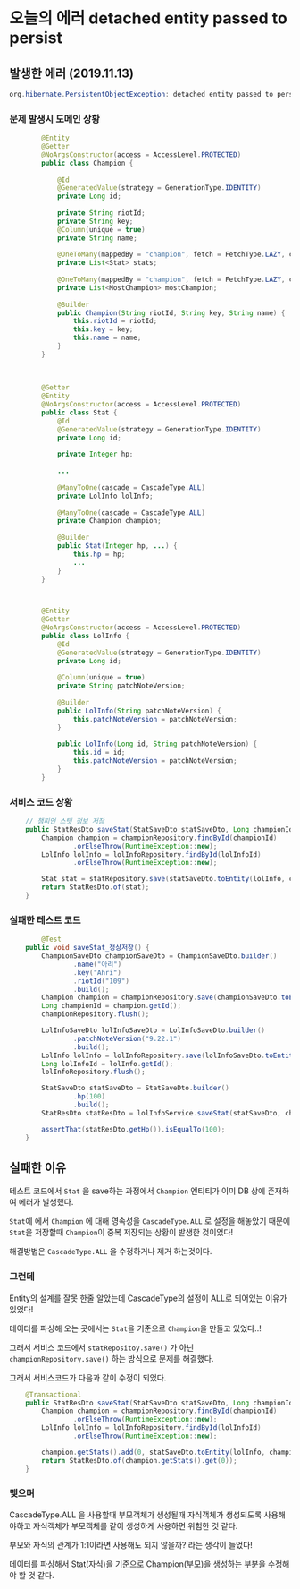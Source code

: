 # 오늘의 에러 detached entity passed to persist 

## 발생한 에러 (2019.11.13)

```java
org.hibernate.PersistentObjectException: detached entity passed to persist
```



### 문제 발생시 도메인 상황

```java
		@Entity
		@Getter
		@NoArgsConstructor(access = AccessLevel.PROTECTED)
		public class Champion {
		
		    @Id
		    @GeneratedValue(strategy = GenerationType.IDENTITY)
		    private Long id;
		
		    private String riotId;
		    private String key;
		    @Column(unique = true)
		    private String name;
		
		    @OneToMany(mappedBy = "champion", fetch = FetchType.LAZY, cascade = CascadeType.ALL)
		    private List<Stat> stats;
		
		    @OneToMany(mappedBy = "champion", fetch = FetchType.LAZY, cascade = CascadeType.ALL)
		    private List<MostChampion> mostChampion;
		
		    @Builder
		    public Champion(String riotId, String key, String name) {
		        this.riotId = riotId;
		        this.key = key;
		        this.name = name;
		    }
		}
		
		
		
		@Getter
		@Entity
		@NoArgsConstructor(access = AccessLevel.PROTECTED)
		public class Stat {
		    @Id
		    @GeneratedValue(strategy = GenerationType.IDENTITY)
		    private Long id;
		
		    private Integer hp;
		    
		    ...
		
		    @ManyToOne(cascade = CascadeType.ALL)
		    private LolInfo lolInfo;
		
		    @ManyToOne(cascade = CascadeType.ALL)
		    private Champion champion;
		
		    @Builder
		    public Stat(Integer hp, ...) {
		        this.hp = hp;
		        ...
		    }
		}



		@Entity
		@Getter
		@NoArgsConstructor(access = AccessLevel.PROTECTED)
		public class LolInfo {
		    @Id
		    @GeneratedValue(strategy = GenerationType.IDENTITY)
		    private Long id;
		
		    @Column(unique = true)
		    private String patchNoteVersion;
		
		    @Builder
		    public LolInfo(String patchNoteVersion) {
		        this.patchNoteVersion = patchNoteVersion;
		    }
		
		    public LolInfo(Long id, String patchNoteVersion) {
		        this.id = id;
		        this.patchNoteVersion = patchNoteVersion;
		    }
		}

```



### 서비스 코드 상황

```java
    // 챔피언 스탯 정보 저장
    public StatResDto saveStat(StatSaveDto statSaveDto, Long championId, Long lolInfoId) {
        Champion champion = championRepository.findById(championId)
                .orElseThrow(RuntimeException::new);
        LolInfo lolInfo = lolInfoRepository.findById(lolInfoId)
                .orElseThrow(RuntimeException::new);

        Stat stat = statRepository.save(statSaveDto.toEntity(lolInfo, champion));
        return StatResDto.of(stat);
    }
```





### 실패한 테스트 코드

```java
		@Test
    public void saveStat_정상저장() {
        ChampionSaveDto championSaveDto = ChampionSaveDto.builder()
                .name("아리")
                .key("Ahri")
                .riotId("109")
                .build();
        Champion champion = championRepository.save(championSaveDto.toEntity());
        Long championId = champion.getId();
        championRepository.flush();

        LolInfoSaveDto lolInfoSaveDto = LolInfoSaveDto.builder()
                .patchNoteVersion("9.22.1")
                .build();
        LolInfo lolInfo = lolInfoRepository.save(lolInfoSaveDto.toEntity());
        Long lolInfoId = lolInfo.getId();
        lolInfoRepository.flush();

        StatSaveDto statSaveDto = StatSaveDto.builder()
                .hp(100)
                .build();
        StatResDto statResDto = lolInfoService.saveStat(statSaveDto, championId, lolInfoId);

        assertThat(statResDto.getHp()).isEqualTo(100);
    }
```



## 실패한 이유

테스트 코드에서 `Stat` 을 save하는 과정에서 `Champion` 엔티티가 이미 DB 상에 존재하여 에러가 발생했다.

`Stat`에 에서 `Champion` 에 대해 영속성을 `CascadeType.ALL` 로 설정을 해놓았기 때문에 `Stat`을 저장할때 `Champion`이 중복 저장되는 상황이 발생한 것이었다!

해결방법은 `CascadeType.ALL` 을 수정하거나 제거 하는것이다.



### 그런데

Entity의 설계를 잘못 한줄 알았는데 CascadeType의 설정이 ALL로 되어있는 이유가 있었다!

데이터를 파싱해 오는 곳에서는 `Stat`을 기준으로 `Champion`을 만들고 있었다..!

그래서 서비스 코드에서 `statRepositoy.save()` 가 아닌 `championRepository.save()` 하는 방식으로 문제를 해결했다.

그래서 서비스코드가 다음과 같이 수정이 되었다.

```java
    @Transactional
    public StatResDto saveStat(StatSaveDto statSaveDto, Long championId, Long lolInfoId) {
        Champion champion = championRepository.findById(championId)
                .orElseThrow(RuntimeException::new);
        LolInfo lolInfo = lolInfoRepository.findById(lolInfoId)
                .orElseThrow(RuntimeException::new);

        champion.getStats().add(0, statSaveDto.toEntity(lolInfo, champion));
        return StatResDto.of(champion.getStats().get(0));
    }
```



### 맺으며

CascadeType.ALL 을 사용할때 부모객체가 생성될때 자식객체가 생성되도록 사용해야하고 자식객체가 부모객체를 같이 생성하게 사용하면 위험한 것 같다.

부모와 자식의 관계가 1:1이라면 사용해도 되지 않을까? 라는 생각이 들었다!

데이터를 파싱해서 Stat(자식)을 기준으로 Champion(부모)을 생성하는 부분을 수정해야 할 것 같다.